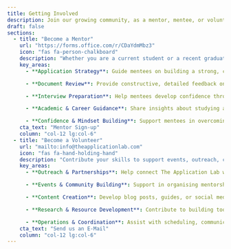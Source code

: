 ```yaml
---
title: Getting Involved
description: Join our growing community, as a mentor, mentee, or volunteer, and help make higher education more accessible for everyone. 
draft: false
sections:
  - title: "Become a Mentor"
    url: "https://forms.office.com/r/CDaYdmMbz3"
    icon: "fas fa-person-chalkboard"
    description: "Whether you are a current student or a recent graduate from a leading global university, your experience can make a difference. Join us as a mentor to guide and empower the next generation of applicants."
    key_areas:
      - **Application Strategy**: Guide mentees on building a strong, cohesive application narrative and selecting the right programmes or scholarships.

      - **Document Review**: Provide constructive, detailed feedback on personal statements, CVs, research proposals, and scholarship essays.

      - **Interview Preparation**: Help mentees develop confidence through mock interviews, question practice, and feedback on articulation and presentation.

      - **Academic & Career Guidance**: Share insights about studying abroad, transitioning into academia or industry, and navigating life at top universities.

      - **Confidence & Mindset Building**: Support mentees in overcoming self-doubt, impostor syndrome, and cultural barriers throughout their journey.
    cta_text: "Mentor Sign-up"
    column: "col-12 lg:col-6"
  - title: "Become a Volunteer"
    url: "mailto:info@theapplicationlab.com"
    icon: "fas fa-hand-holding-hand"
    description: "Contribute your skills to support events, outreach, community initiatives, or help create educational resources that empower students worldwide."
    key_areas:
      - **Outreach & Partnerships**: Help connect The Application Lab with universities, student groups, and global     education networks.

      - **Events & Community Building**: Support in organising mentorship sessions, webinars, and local or online meet-ups for students and mentors.

      - **Content Creation**: Develop blog posts, guides, or social media content to make the application process clearer and more accessible.

      - **Research & Resource Development**: Contribute to building toolkits, FAQs, and curated databases of scholarships, programs, and best practices.

      - **Operations & Coordination**: Assist with scheduling, communication, and tracking mentorship progress across regions.
    cta_text: "Send us an E-Mail"
    column: "col-12 lg:col-6"
---
```


